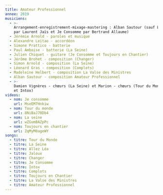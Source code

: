 ```yaml
---
title: Amateur Professionnel
annee: 2019
musiciens:
  - >-
    Arrangement-enregistrement-mixage-mastering : Alban Sautour (sauf La Seine
    par Laurent Jaïs et Je Consomme par Bertrand Allaume)
  - Jérémie Arnold - paroles et musique
  - Alexandre Leitao - accordéon
  - Simone Prattico - batterie
  - Paul Amboise - batterie (La Seine)
  - Julien Chiquet - guitare (Je Consomme et Toujours en Chantier)
  - Jérôme Brohet - composition (Changer)
  - Simon Arnold - composition (La Seine)
  - Léonard Gras - composition (Complots)
  - Madeleine Helbert - composition La Valse des Ministres
  - Alban Sautour - composition Amateur Professionnel
  - >-
    Damien Vignères - chœurs (La Seine) et Marion - chœurs (Tour du Monde
    et Intox)
videos:
  - nom: Je consomme
    url: MseEM7Hnkiw
  - nom: Tour du monde
    url: 8NiBaJ70Db4
  - nom: La seine
    url: wZGumBAZpPc
  - nom: Toujours en chantier
    url: ZqMyM0ageWY
songs:
  - titre: Tour du Monde
  - titre: La Seine
  - titre: Allez Léa
  - titre: Jaloux
  - titre: Changer
  - titre: Je Consomme
  - titre: Intox
  - titre: Complots
  - titre: Toujours en Chantier
  - titre: La Valse des Ministres
  - titre: Amateur Professionnel
---
```


